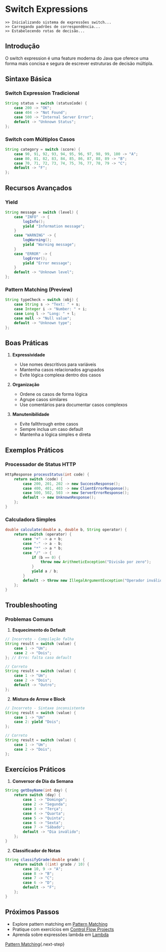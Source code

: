 # Switch Expressions

```ascii
>> Inicializando sistema de expressões switch...
>> Carregando padrões de correspondência...
>> Estabelecendo rotas de decisão...
```

## Introdução

O switch expression é uma feature moderna do Java que oferece uma forma mais concisa e segura de escrever estruturas de decisão múltipla.

## Sintaxe Básica

### Switch Expression Tradicional
```java
String status = switch (statusCode) {
    case 200 -> "OK";
    case 404 -> "Not Found";
    case 500 -> "Internal Server Error";
    default -> "Unknown Status";
};
```

### Switch com Múltiplos Casos
```java
String category = switch (score) {
    case 90, 91, 92, 93, 94, 95, 96, 97, 98, 99, 100 -> "A";
    case 80, 81, 82, 83, 84, 85, 86, 87, 88, 89 -> "B";
    case 70, 71, 72, 73, 74, 75, 76, 77, 78, 79 -> "C";
    default -> "F";
};
```

## Recursos Avançados

### Yield
```java
String message = switch (level) {
    case "INFO" -> {
        logInfo();
        yield "Information message";
    }
    case "WARNING" -> {
        logWarning();
        yield "Warning message";
    }
    case "ERROR" -> {
        logError();
        yield "Error message";
    }
    default -> "Unknown level";
};
```

### Pattern Matching (Preview)
```java
String typeCheck = switch (obj) {
    case String s -> "Text: " + s;
    case Integer i -> "Number: " + i;
    case Long l -> "Long: " + l;
    case null -> "Null value";
    default -> "Unknown type";
};
```

## Boas Práticas

1. **Expressividade**
   - Use nomes descritivos para variáveis
   - Mantenha casos relacionados agrupados
   - Evite lógica complexa dentro dos casos

2. **Organização**
   - Ordene os casos de forma lógica
   - Agrupe casos similares
   - Use comentários para documentar casos complexos

3. **Manutenibilidade**
   - Evite fallthrough entre casos
   - Sempre inclua um caso default
   - Mantenha a lógica simples e direta

## Exemplos Práticos

### Processador de Status HTTP
```java
HttpResponse processStatus(int code) {
    return switch (code) {
        case 200, 201, 202 -> new SuccessResponse();
        case 400, 401, 403 -> new ClientErrorResponse();
        case 500, 502, 503 -> new ServerErrorResponse();
        default -> new UnknownResponse();
    };
}
```

### Calculadora Simples
```java
double calculate(double a, double b, String operator) {
    return switch (operator) {
        case "+" -> a + b;
        case "-" -> a - b;
        case "*" -> a * b;
        case "/" -> {
            if (b == 0) {
                throw new ArithmeticException("Divisão por zero");
            }
            yield a / b;
        }
        default -> throw new IllegalArgumentException("Operador inválido");
    };
}
```

## Troubleshooting

### Problemas Comuns

1. **Esquecimento do Default**
```java
// Incorreto - Compilação falha
String result = switch (value) {
    case 1 -> "Um";
    case 2 -> "Dois";
}; // Erro: falta caso default

// Correto
String result = switch (value) {
    case 1 -> "Um";
    case 2 -> "Dois";
    default -> "Outro";
};
```

2. **Mistura de Arrow e Block**
```java
// Incorreto - Sintaxe inconsistente
String result = switch (value) {
    case 1 -> "Um"
    case 2: yield "Dois";
};

// Correto
String result = switch (value) {
    case 1 -> "Um";
    case 2 -> "Dois";
};
```

## Exercícios Práticos

1. **Conversor de Dia da Semana**
```java
String getDayName(int day) {
    return switch (day) {
        case 1 -> "Domingo";
        case 2 -> "Segunda";
        case 3 -> "Terça";
        case 4 -> "Quarta";
        case 5 -> "Quinta";
        case 6 -> "Sexta";
        case 7 -> "Sábado";
        default -> "Dia inválido";
    };
}
```

2. **Classificador de Notas**
```java
String classifyGrade(double grade) {
    return switch ((int) grade / 10) {
        case 10, 9 -> "A";
        case 8 -> "B";
        case 7 -> "C";
        case 6 -> "D";
        default -> "F";
    };
}
```

## Próximos Passos

- Explore pattern matching em [Pattern Matching](pattern-matching.md)
- Pratique com exercícios em [Control Flow Projects](control-flow-projects.md)
- Aprenda sobre expressões lambda em [Lambda](lambda.md)

[Pattern Matching](pattern-matching.md){.next-step}